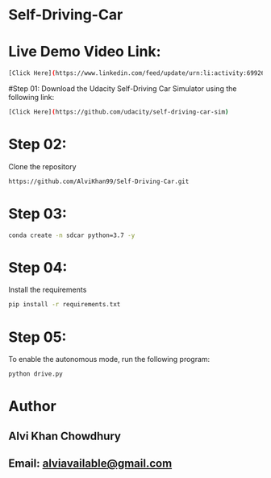 # Self-Driving-Car

# Live Demo Video Link:

```bash
[Click Here](https://www.linkedin.com/feed/update/urn:li:activity:6992670134557425664/)
```

#Step 01:
Download the Udacity Self-Driving Car Simulator using the following link:

```bash
[Click Here](https://github.com/udacity/self-driving-car-sim)
```

# Step 02:
Clone the repository

```bash
https://github.com/AlviKhan99/Self-Driving-Car.git
```

# Step 03:
```bash
conda create -n sdcar python=3.7 -y
```

# Step 04:
Install the requirements

```bash
pip install -r requirements.txt
```

# Step 05:
To enable the autonomous mode, run the following program:

```bash
python drive.py
```

# Author

## Alvi Khan Chowdhury

## Email: alviavailable@gmail.com
